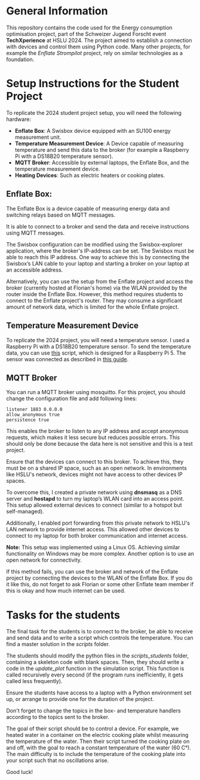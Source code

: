 # General Information
This repository contains the code used for the Energy consumption optimisation project, part of the Schweizer Jugend Forscht event **TechXperience** at HSLU 2024.
The project aimed to establish a connection with devices and control them using Python code.
Many other projects, for example the _Enflate Strompilot_ project, rely on similar technologies as a foundation.

# Setup Instructions for the Student Project
To replicate the 2024 student project setup, you will need the following hardware:

- **Enflate Box**: A Swisbox device equipped with an SU100 energy measurement unit.
- **Temperature Measurement Device**: A Device capable of measuring temperature and send this data to the broker (for example a Raspberry Pi with a DS18B20 temperature sensor).
- **MQTT Broker**: Accessible by external laptops, the Enflate Box, and the temperature measurement device.
- **Heating Devices**: Such as electric heaters or cooking plates.

## Enflate Box:
The Enflate Box is a device capable of measuring energy data and switching relays based on MQTT messages.

It is able to connect to a broker and send the data and receive instructions using MQTT messages.

The Swisbox configuration can be modified using the Swisbox-explorer application, where the broker's IP-address can be set.
The Swisbox must be able to reach this IP address.
One way to achieve this is by connecting the Swisbox’s LAN cable to your laptop and starting a broker on your laptop at an accessible address.


Alternatively, you can use the setup from the Enflate project and access the broker (currently hosted at Florian's home) via the WLAN provided by the router inside the Enflate Box.
However, this method requires students to connect to the Enflate project's router. They may consume a significant amount of network data, which is limited for the whole Enflate project.

## Temperature Measurement Device
To replicate the 2024 project, you will need a temperature sensor.
I used a Raspberry Pi with a DS18B20 temperature sensor. To send the temperature data, you can use [this](scripts/temperature_measurements.py) script, which is designed for a Raspberry Pi 5.
The sensor was connected as described in [this guide](https://cbrell.de/blog/raspilab-wetterstation-dritte-mission-temperatur-messen-mit-dem-bs18b20/).

## MQTT Broker
You can run a MQTT broker using mosquitto.
For this project, you should change the configuration file and add following lines:
```
listener 1883 0.0.0.0
allow_anonymous true
persistence true
```
This enables the broker to listen to any IP address and accept anonymous requests, which makes it less secure but reduces possible errors.
This should only be done because the data here is not sensitive and this is a test project.


Ensure that the devices can connect to this broker. To achieve this, they must be on a shared IP space, such as an open network.
In environments like HSLU's network, devices might not have access to other devices IP spaces.

To overcome this, I created a private network using **dnsmasq** as a DNS server and **hostapd** to turn my laptop’s WLAN card into an access point. This setup allowed external devices to connect (similar to a hotspot but self-managed).

Additionally, I enabled port forwarding from this private network to HSLU's LAN network to provide internet access.
This allowed other devices to connect to my laptop for both broker communication and internet access.

**Note:** This setup was implemented using a Linux OS. Achieving similar functionality on Windows may be more complex.
Another option is to use an open network for connectivity.

If this method fails, you can use the broker and network of the Enflate project by connecting the devices to the WLAN of the Enflate Box.
If you do it like this, do not forget to ask Florian or some other Enflate team member if this is okay and how much internet can be used.


# Tasks for the students
The final task for the students is to connect to the broker, be able to receive and send data and to write a script which controls the temperature.
You can find a master solution in the _scripts_ folder.

The students should modify the python files in the _scripts_students_ folder, containing a skeleton code with blank spaces.
Then, they should write a code in the _update_plot_ function in the simulation script. This function is called recursively every second (if the program runs inefficiently, it gets called less frequently).

Ensure the students have access to a laptop with a Python environment set up, or arrange to provide one for the duration of the project.

Don't forget to change the topics in the box- and temperature handlers according to the topics sent to the broker.

The goal of their script should be to control a device. For example, we heated water in a container on the electric cooking plate whilst measuring the temperature of the water.
Then their script turned the cooking plate on and off, with the goal to reach a constant temperature of the water (60 C°). 
The main difficulty is to include the temperature of the cooking plate into your script such that no oscillations arise.

Good luck!
